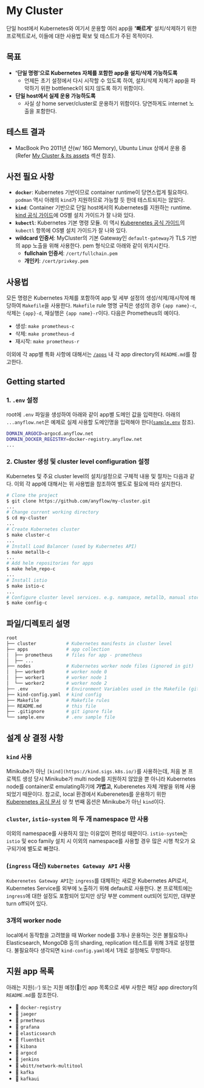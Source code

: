 # My Cluster
단일 host에서 Kubernetes와 여기서 운용할 여러 app을 **'빠르게'** 설치/삭제하기 위한 프로젝트로서, 이들에 대한 사용법 확보 및 테스트가 주된 목적이다.

## 목표
- **'단일 명령'으로 Kubernetes 자체를 포함한 app을 설치/삭제 가능하도록**
    - 언제든 초기 설정에서 다시 시작할 수 있도록 하여, 설치/삭제 자체가 app을 파악하기 위한 bottleneck이 되지 않도록 하기 위함이다.
- **단일 host에서 실제 운용 가능하도록**
    - 사실 상 home server/cluster로 운용하기 위함이다. 당연하게도 internet 노출을 포함한다.

## 테스트 결과
- MacBook Pro 2011년 산(w/ 16G Memory), Ubuntu Linux 상에서 운용 중(Refer [My Cluster & its assets](https://www.anyflow.net) 섹션 참조).

## 사전 필요 사항
- **`docker`**: Kubernetes 기반이므로 container runtime이 당연스럽게 필요하다. `podman` 역시 아래의 `kind`가 지원하므로 가능할 듯 한데 테스트되지는 않았다.
- **`kind`**: Container 기반으로 단일 host에서의 Kubernetes를 지원하는 runtime. [kind 공식 가이드](https://kind.sigs.k8s.io/docs/user/quick-start/)에 OS별 설치 가이드가 잘 나와 있다.
- **`kubectl`**: Kubernetes 기본 명령 모듈. 이 역시 [Kuberenetes 공식 가이드](https://kubernetes.io/docs/tasks/tools/)의 `kubectl` 항목에 OS별 설치 가이드가 잘 나와 있다.
- **wildcard 인증서**: MyCluster의 기본 Gateway인 `default-gateway`가 TLS 기반의 app 노출을 위해 사용한다. pem 형식으로 아래와 같이 위치시킨다.
  - **fullchain 인증서**: `/cert/fullchain.pem`
  - **개인키**: `/cert/privkey.pem`

## 사용법
모든 명령은 Kubernetes 자체를 포함하여 app 및 세부 설정의 생성/삭제/재시작에 해당하여 `Makefile`을 사용한다. `Makefile` rule 명명 규칙은 생성의 경우 `{app name}-c`, 삭제는 `{app}-d`, 재실행은 `{app name}-r`이다. 다음은 Prometheus의 예이다.

- 생성: `make prometheus-c`
- 삭제: `make prometheus-d`
- 재시작: `make prometheus-r`

이외에 각 app별 특화 사항에 대해서는 [`/apps`](./apps) 내 각 app directory의 `README.md`를 참고한다.

## Getting started

### 1. `.env` 설정
root에 `.env` 파일을 생성하여 아래와 같이 app별 도메인 값을 입력한다. 아래의 `...anyflow.net`은 예제로 실제 사용할 도메인명을 입력해야 한다([`sample.env`](sample.env) 참조).

```sh
DOMAIN_ARGOCD=argocd.anyflow.net
DOMAIN_DOCKER_REGISTRY=docker-registry.anyflow.net
...
```

### 2. Cluster 생성 및 cluster level configuration 설정
Kubernetes 및 주요 cluster level의 설치/설정으로 구체적 내용 및 절차는 다음과 같다. 이외 각 app에 대해서는 위 사용법을 참조하여 별도로 필요에 따라 설치한다.

```bash
# Clone the project
$ git clone https://github.com/anyflow/my-cluster.git
...
# Change current working directory
$ cd my-cluster
...
# Create Kubernetes cluster
$ make cluster-c
...
# Install Load Balancer (used by Kubernetes API)
$ make metallb-c
...
# Add helm repositories for apps
$ make helm_repo-c
...
# Install istio
$ make istio-c
...
# Configure cluster level services. e.g. namspace, metallb, manual storageclass, gateway (, ingress)
$ make config-c
```

## 파일/디렉토리 설명
```sh
root
├── cluster           # Kubernetes manifests in cluster level
├── apps              # app collection
│  ├── prometheus     # files for app - prometheus
│  ├── ...
├── nodes             # Kubernetes worker node files (ignored in git)
│  ├── worker0        # worker node 0
│  ├── worker1        # worker node 1
│  └── worker2        # worker node 2
├── .env              # Environment Variables used in the Makefile (git ignored)
├── kind-config.yaml  # kind config
├── Makefile          # Makefile rules
├── README.md         # this file
├── .gitignore        # git ignore file
└── sample.env        # .env sample file
```

## 설계 상 결정 사항

### `kind` 사용
Minikube가 아닌 `[kind](https://kind.sigs.k8s.io/)`를 사용하는데, 처음 본 프로젝트 생성 당시 Minikube가 multi node를 지원하지 않았을 뿐 아니라 Kubernetes node를 container로 emulating하기에 **가볍고**, Kuberenetes 자체 개발을 위해 사용되었기 때문이다. 참고로, local 환경에서 Kuberenetes를 운용하기 위한 [Kuberenetes 공식 문서](https://kubernetes.io/docs/tasks/tools/) 상 첫 번째 옵션은 Minikube가 아닌 `kind`이다.

### `cluster`, `istio-system` 의 두 개 namespace 만 사용
이외의 namespace를 사용하지 않는 이유없이 편의성 때문이다. `istio-system`는 `istio` 및 eco family 설치 시 이외의 namespace를 사용할 경우 많은 시행 착오가 요구되기에 별도로 빠졌다.

### (`ingress` 대신) `Kubernetes Gateway API` 사용
`Kuberenetes Gateway API`는 `ingress`를 대체하는 새로운 Kubernetes API로서, Kubernetes Service를 외부에 노출하기 위해 default로 사용한다. 본 프로젝트에는 `ingress`에 대한 설정도 포함되어 있지만 상당 부분 comment out되어 있지만, 대부분 turn off되어 있다.

### 3개의 worker node
local에서 동작함을 고려했을 때 Worker node를 3개나 운용하는 것은 불필요하나 Elasticsearch, MongoDB 등의 sharding, replication 테스트를 위해 3개로 설정했다. 불필요하다 생각되면 `kind-config.yaml`에서 1개로 설정해도 무방하다.

## 지원 app 목록
아래는 지원(✅) 또는 지원 예정(🚧)인 app 목록으로 세부 사항은 해당 app directory의 `README.md`를 참조한다.

- 🚧 `docker-registry`
- 🚧 `jaeger`
- 🚧 `prmetheus`
- 🚧 `grafana`
- 🚧 `elasticsearch`
- 🚧 `fluentbit`
- 🚧 `kibana`
- 🚧 `argocd`
- 🚧 `jenkins`
- 🚧 `wbitt/network-multitool`
- 🚧 `kafka`
- 🚧 `kafkaui`